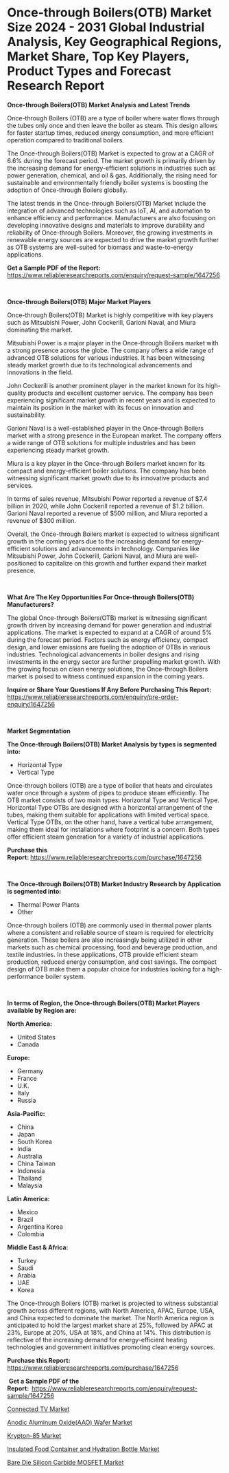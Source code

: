 <p><h1>Once-through Boilers(OTB) Market Size 2024 - 2031 Global Industrial Analysis, Key Geographical Regions, Market Share, Top Key Players, Product Types and Forecast Research Report</h1></p><p><strong>Once-through Boilers(OTB) Market Analysis and Latest Trends</strong></p>
<p><p>Once-through Boilers (OTB) are a type of boiler where water flows through the tubes only once and then leave the boiler as steam. This design allows for faster startup times, reduced energy consumption, and more efficient operation compared to traditional boilers.</p><p>The Once-through Boilers(OTB) Market is expected to grow at a CAGR of 6.6% during the forecast period. The market growth is primarily driven by the increasing demand for energy-efficient solutions in industries such as power generation, chemical, and oil & gas. Additionally, the rising need for sustainable and environmentally friendly boiler systems is boosting the adoption of Once-through Boilers globally.</p><p>The latest trends in the Once-through Boilers(OTB) Market include the integration of advanced technologies such as IoT, AI, and automation to enhance efficiency and performance. Manufacturers are also focusing on developing innovative designs and materials to improve durability and reliability of Once-through Boilers. Moreover, the growing investments in renewable energy sources are expected to drive the market growth further as OTB systems are well-suited for biomass and waste-to-energy applications.</p></p>
<p><strong>Get a Sample PDF of the Report:&nbsp;</strong> <a href="https://www.reliableresearchreports.com/enquiry/request-sample/1647256">https://www.reliableresearchreports.com/enquiry/request-sample/1647256</a></p>
<p>&nbsp;</p>
<p><strong>Once-through Boilers(OTB) Major Market Players</strong></p>
<p><p>Once-through Boilers(OTB) Market is highly competitive with key players such as Mitsubishi Power, John Cockerill, Garioni Naval, and Miura dominating the market. </p><p>Mitsubishi Power is a major player in the Once-through Boilers market with a strong presence across the globe. The company offers a wide range of advanced OTB solutions for various industries. It has been witnessing steady market growth due to its technological advancements and innovations in the field.</p><p>John Cockerill is another prominent player in the market known for its high-quality products and excellent customer service. The company has been experiencing significant market growth in recent years and is expected to maintain its position in the market with its focus on innovation and sustainability.</p><p>Garioni Naval is a well-established player in the Once-through Boilers market with a strong presence in the European market. The company offers a wide range of OTB solutions for multiple industries and has been experiencing steady market growth.</p><p>Miura is a key player in the Once-through Boilers market known for its compact and energy-efficient boiler solutions. The company has been witnessing significant market growth due to its innovative products and services.</p><p>In terms of sales revenue, Mitsubishi Power reported a revenue of $7.4 billion in 2020, while John Cockerill reported a revenue of $1.2 billion. Garioni Naval reported a revenue of $500 million, and Miura reported a revenue of $300 million.</p><p>Overall, the Once-through Boilers market is expected to witness significant growth in the coming years due to the increasing demand for energy-efficient solutions and advancements in technology. Companies like Mitsubishi Power, John Cockerill, Garioni Naval, and Miura are well-positioned to capitalize on this growth and further expand their market presence.</p></p>
<p>&nbsp;</p>
<p><strong>What Are The Key Opportunities For Once-through Boilers(OTB) Manufacturers?</strong></p>
<p><p>The global Once-through Boilers(OTB) market is witnessing significant growth driven by increasing demand for power generation and industrial applications. The market is expected to expand at a CAGR of around 5% during the forecast period. Factors such as energy efficiency, compact design, and lower emissions are fueling the adoption of OTBs in various industries. Technological advancements in boiler designs and rising investments in the energy sector are further propelling market growth. With the growing focus on clean energy solutions, the Once-through Boilers market is poised to witness continued expansion in the coming years.</p></p>
<p><strong>Inquire or Share Your Questions If Any Before Purchasing This Report:</strong> <a href="https://www.reliableresearchreports.com/enquiry/pre-order-enquiry/1647256">https://www.reliableresearchreports.com/enquiry/pre-order-enquiry/1647256</a></p>
<p>&nbsp;</p>
<p><strong>Market Segmentation</strong></p>
<p><strong>The Once-through Boilers(OTB) Market Analysis by types is segmented into:</strong></p>
<p><ul><li>Horizontal Type</li><li>Vertical Type</li></ul></p>
<p><p>Once-through boilers (OTB) are a type of boiler that heats and circulates water once through a system of pipes to produce steam efficiently. The OTB market consists of two main types: Horizontal Type and Vertical Type. Horizontal Type OTBs are designed with a horizontal arrangement of the tubes, making them suitable for applications with limited vertical space. Vertical Type OTBs, on the other hand, have a vertical tube arrangement, making them ideal for installations where footprint is a concern. Both types offer efficient steam generation for a variety of industrial applications.</p></p>
<p><strong>Purchase this Report:&nbsp;</strong><a href="https://www.reliableresearchreports.com/purchase/1647256">https://www.reliableresearchreports.com/purchase/1647256</a></p>
<p>&nbsp;</p>
<p><strong>The Once-through Boilers(OTB) Market Industry Research by Application is segmented into:</strong></p>
<p><ul><li>Thermal Power Plants</li><li>Other</li></ul></p>
<p><p>Once-through boilers (OTB) are commonly used in thermal power plants where a consistent and reliable source of steam is required for electricity generation. These boilers are also increasingly being utilized in other markets such as chemical processing, food and beverage production, and textile industries. In these applications, OTB provide efficient steam production, reduced energy consumption, and cost savings. The compact design of OTB make them a popular choice for industries looking for a high-performance boiler system.</p></p>
<p>&nbsp;</p>
<p><strong>In terms of Region, the Once-through Boilers(OTB) Market Players available by Region are:</strong></p>
<p>
    <p> <strong> North America: </strong>
        <ul>
            <li>United States</li>
            <li>Canada</li>
        </ul>
        </p> 
    <p> <strong> Europe: </strong>
        <ul>
            <li>Germany</li>
            <li>France</li>
            <li>U.K.</li>
            <li>Italy</li>
            <li>Russia</li>
        </ul>
        </p> 
    <p> <strong> Asia-Pacific: </strong>
        <ul>
            <li>China</li>
            <li>Japan</li>
            <li>South Korea</li>
            <li>India</li>
            <li>Australia</li>
            <li>China Taiwan</li>
            <li>Indonesia</li>
            <li>Thailand</li>
            <li>Malaysia</li>
        </ul>
        </p> 
    <p> <strong> Latin America: </strong>
        <ul>
            <li>Mexico</li>
            <li>Brazil</li>
            <li>Argentina Korea</li>
            <li>Colombia</li>
        </ul>
        </p> 
    <p> <strong> Middle East & Africa: </strong>
        <ul>
            <li>Turkey</li>
            <li>Saudi</li>
            <li>Arabia</li>
            <li>UAE</li>
            <li>Korea</li>
        </ul>
    </p>
    </p>
<p><p>The Once-through Boilers (OTB) market is projected to witness substantial growth across different regions, with North America, APAC, Europe, USA, and China expected to dominate the market. The North America region is anticipated to hold the largest market share at 25%, followed by APAC at 23%, Europe at 20%, USA at 18%, and China at 14%. This distribution is reflective of the increasing demand for energy-efficient heating technologies and government initiatives promoting clean energy sources.</p></p>
<p><strong>Purchase this Report: </strong><a href="https://www.reliableresearchreports.com/purchase/1647256">https://www.reliableresearchreports.com/purchase/1647256</a></p>
<p>&nbsp;<strong>Get a Sample PDF of the Report:&nbsp;&nbsp;</strong><a href="https://www.reliableresearchreports.com/enquiry/request-sample/1647256">https://www.reliableresearchreports.com/enquiry/request-sample/1647256</a></p>
<p><strong></strong></p>
<p><p><a href="https://view.publitas.com/reportprime-1/connected-tv-market-with-the-goal-of-estimating-the-market-size-and-future-growth-potential-of-various-market-segments-based-on-component-applications-end-user-and-region/">Connected TV Market</a></p><p><a href="https://github.com/brenzgnarento/Market-Research-Report-List-1/blob/main/anodic-aluminum-oxideaao-wafer-market.md">Anodic Aluminum Oxide(AAO) Wafer Market</a></p><p><a href="https://github.com/jerrycopelandthomaswsqd8q/Market-Research-Report-List-1/blob/main/krypton-85-market.md">Krypton-85 Market</a></p><p><a href="https://faithful-glue-af3.notion.site/Insulated-Food-Container-and-Hydration-Bottle-Market-Research-Report-Forecasted-for-Period-from-2024-d6dbd0cc0a0f4ea1a0e2c855acd5efca">Insulated Food Container and Hydration Bottle Market</a></p><p><a href="https://issuu.com/reportprime-2/docs/bare-die-silicon-carbide-mosfet-market-size-2030.p">Bare Die Silicon Carbide MOSFET Market</a></p></p>